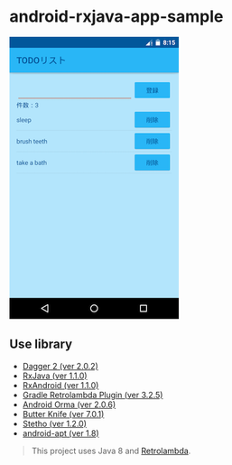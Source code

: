 # android-rxjava-app-sample

<img src="screenshot.png" width="300" />

## Use library

- [Dagger 2 (ver 2.0.2)](https://github.com/google/dagger)
- [RxJava (ver 1.1.0)](https://github.com/ReactiveX/RxJava)
- [RxAndroid (ver 1.1.0)](https://github.com/ReactiveX/RxAndroid)
- [Gradle Retrolambda Plugin (ver 3.2.5)](https://github.com/evant/gradle-retrolambda)
- [Android Orma (ver 2.0.6)](https://github.com/gfx/Android-Orma)
- [Butter Knife (ver 7.0.1)](http://jakewharton.github.io/butterknife)
- [Stetho (ver 1.2.0)](https://github.com/facebook/stetho)
- [android-apt (ver 1.8)](https://bitbucket.org/hvisser/android-apt)

> This project uses Java 8 and [Retrolambda](https://github.com/orfjackal/retrolambda).